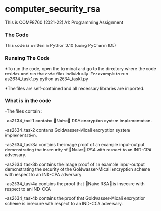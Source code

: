# computer_security_rsa
This is COMP8760 (2021-22) A1: Programming Assignment

### The Code

This code is written in Python 3.10 (using PyCharm IDE)

### Running The Code
*To run the code, open the terminal and go to the directory where the code resides and run the code files individually.
For example to run as2634_task1.py
 python as2634_task1.py


*The files are self-contained and all necessary libraries are imported.


### What is in the code
-The files contain :

-as2634_task1 contains Naive RSA encryption system implementation.

-as2634_task2 contains Goldwasser-Micali encryption system implementation.

-as2634_task3a contains the image proof of an example input-output demonstrating the insecurity of Naive RSA with respect to an IND-CPA adversary.

-as2634_task3b contains the image proof of an example input-output demonstrating the security of the Goldwasser-Micali encryption scheme with respect to an IND-CPA adversary

-as2634_task4a contains the proof that Naive RSA is insecure with respect to an IND-CCA

-as2634_task4b contains the proof that Goldwasser-Micali encryption scheme is insecure with respect to an IND-CCA adversary.

